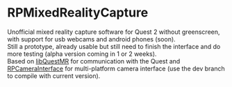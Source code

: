 # RPMixedRealityCapture

Unofficial mixed reality capture software for Quest 2 without greenscreen, with support for usb webcams and android phones (soon).  
Still a prototype, already usable but still need to finish the interface and do more testing (alpha version coming in 1 or 2 weeks).  
Based on [libQuestMR](https://github.com/RandomPrototypes/libQuestMR) for communication with the Quest and
[RPCameraInterface](https://github.com/RandomPrototypes/RPCameraInterface) for multi-platform camera interface (use the dev branch to compile with current version).

